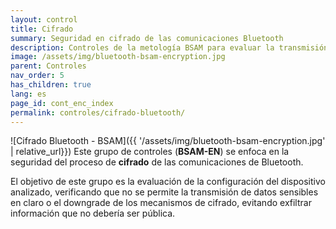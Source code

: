```yaml
---
layout: control
title: Cifrado
summary: Seguridad en cifrado de las comunicaciones Bluetooth
description: Controles de la metología BSAM para evaluar la transmisión de información a través de Bluetooth de forma segura y cifrada
image: /assets/img/bluetooth-bsam-encryption.jpg
parent: Controles
nav_order: 5
has_children: true
lang: es
page_id: cont_enc_index
permalink: controles/cifrado-bluetooth/
---
```


![Cifrado Bluetooth - BSAM]({{ '/assets/img/bluetooth-bsam-encryption.jpg' | relative_url}})
Este grupo de controles (**BSAM-EN**) se enfoca en la seguridad del proceso de **cifrado** de las comunicaciones de Bluetooth.

El objetivo de este grupo es la evaluación de la configuración del dispositivo analizado, verificando que no se permite la transmisión de datos sensibles en claro o el downgrade de los mecanismos de cifrado, evitando exfiltrar información que no debería ser pública.
